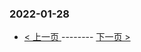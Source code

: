 ### 2022-01-28 
 

- [ < 上一页 ](https://github.com/able8/weibo-hot-record/blob/master/2022-01-27.md) -------- [ 下一页 > ](https://github.com/able8/weibo-hot-record/blob/master/2022-01-29.md)